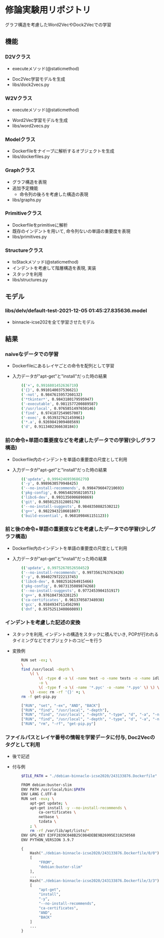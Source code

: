 修論実験用リポジトリ
====

グラフ構造を考慮したWord2VecやDock2Vecでの学習

## 機能

### D2Vクラス
* executeメソッド(@staticmethod)
- Doc2Vec学習モデルを生成
- libs/dock2vecs.py

### W2Vクラス
* executeメソッド(@staticmethod)
- Word2Vec学習モデルを生成
- libs/word2vecs.py

### Modelクラス
- Dockerfileをナイーブに解析するオブジェクトを生成
- libs/dockerfiles.py

### Graphクラス
- グラフ構造を表現
- 追加予定機能
    - 命令列の後ろを考慮した構造の表現
- libs/graphs.py

### Primitiveクラス
- Dockerfileをprimitiveに解析
- 既存のインデントを用いて, 命令列ないの単語の重要度を表現
- libs/primitives.py

### Structureクラス
- toStackメソッド(@staticmethod)
-  インデントを考慮して階層構造を表現, 実装
- スタックを利用
- libs/structures.py



## モデル
### libs/delv/default-test-2021-12-05 01:45:27.835636.model
- binnacle-icse202を全て学習させたモデル


## 結果
### naiveなデータでの学習
* Dockerfileにあるレイヤごとの命令を配列として学習
- 入力データが"apt-get"と"install"だった時の結果
    ```bash
        (('+', 0.9916801452636719)
        ('{}', 0.9910140037536621)
        ('-not', 0.9847615957260132)
        ('*tkinter*', 0.9843180179595947)
        ('-executable', 0.9811577200889587)
        ('/usr/local', 0.9765851497650146)
        ('find', 0.9741872549057007)
        ('-exec', 0.9539327621459961)
        ('*.a', 0.9269841909408569)
        ('d', 0.9113402366638184))
    ```

### 前の命令+単語の重要度などを考慮したデータでの学習(少しグラフ構造)
* Dockerfile内のインデントを単語の重要度の尺度として利用
- 入力データが"apt-get"と"install"だった時の結果
    ```bash
        (('update', 0.9994246959686279)
        ('-y', 0.9989630579948425)
        ('--no-install-recommends', 0.9984796047210693)
        ('pkg-config', 0.9965482950210571)
        ('libc6-dev', 0.9931356906890869)
        ('git', 0.9850125312805176)
        ('--no-install-suggests', 0.9848350882530212)
        ('g++', 0.9822943210601807)
        ('build-essential', 0.9681098461151123))
    ```

### 前と後の命令+単語の重要度などを考慮したデータでの学習(少しグラフ構造)
* Dockerfile内のインデントを単語の重要度の尺度として利用
- 入力データが"apt-get"と"install"だった時の結果
    ```bash
        (('update', 0.9975267052650452)
        ('--no-install-recommends', 0.9973561763763428)
        ('-y', 0.9940279722213745)
        ('libc6-dev', 0.9882516264915466)
        ('pkg-config', 0.9873135089874268)  
        ('--no-install-suggests', 0.9772453904151917)
        ('g++', 0.976104736328125)
        ('ca-certificates', 0.961370587348938)
        ('gcc', 0.9584934711456299)
        ('dnf', 0.9575251340866089))
    ```

### インデントを考慮した記述の変換
* スタックを利用, インデントの構造をスタックに積んでいき, POPが行われるタイミングなどでオブジェクトのコピーを行う
- 変換例
    ```bash
        RUN set -ex; \
        \
        find /usr/local -depth \
            \( \
                \( -type d -a \( -name test -o -name tests -o -name idle_test \) \) \
                -o \
                \( -type f -a \( -name '*.pyc' -o -name '*.pyo' \) \) \
            \) -exec rm -rf '{}' +; \
        rm -f get-pip.py

        ["RUN", "set", "-ex", "AND", "BACK"]
        ["RUN", "find", "/usr/local", "-depth"],
        ["RUN", "find", "/usr/local", "-depth", "-type", "d", "-a", "-name", "test", "-o", "-name", "tests",,,],
        ["RUN", "find", "/usr/local", "-depth", "-type", "d", "-a", "-name", "*.pyc",,,,],
        ["RUN", "rm", "-rf", "get-pip.py"]

    ```

### ファイルパスとレイヤ番号の情報を学習データに付与, Doc2Vecのタグとして利用
* 後で記述
- 付与例
    ```bash
        $FILE_PATH = "./debian-binnacle-icse2020/243133876.Dockerfile"

        FROM debian:buster-slim
        ENV PATH /usr/local/bin:$PATH
        ENV LANG C.UTF-8
        RUN set -eux; \
            apt-get update; \
            apt-get install -y --no-install-recommends \
                ca-certificates \
                netbase \
                tzdata \
            ; \
            rm -rf /var/lib/apt/lists/*
        ENV GPG_KEY E3FF2839C048B25C084DEBE9B26995E310250568
        ENV PYTHON_VERSION 3.9.7

    ```

    ```python
        {
            Hash("./debian-binnacle-icse2020/243133876.Dockerfile/0/0"): 
            [
                "FROM",
                "debian:buster-slim"
            ],
            ...
            Hash("./debian-binnacle-icse2020/243133876.Dockerfile/3/3"):
            [
                "apt-get",
                "install",
                "-y",
                "--no-install-recommends",
                "ca-certificates",
                "AND",
                "BACK"
            ] 
            ...
        }
    ```
